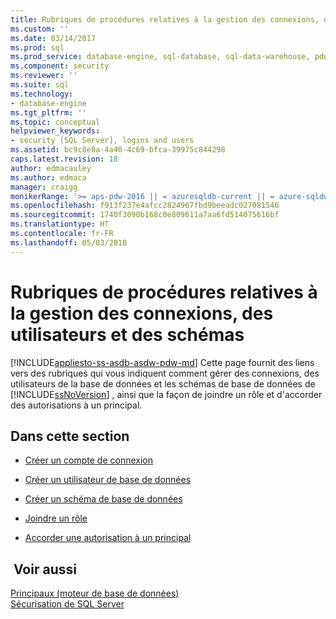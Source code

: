 ```yaml
---
title: Rubriques de procédures relatives à la gestion des connexions, des utilisateurs et des schémas | Microsoft Docs
ms.custom: ''
ms.date: 03/14/2017
ms.prod: sql
ms.prod_service: database-engine, sql-database, sql-data-warehouse, pdw
ms.component: security
ms.reviewer: ''
ms.suite: sql
ms.technology:
- database-engine
ms.tgt_pltfrm: ''
ms.topic: conceptual
helpviewer_keywords:
- security [SQL Server], logins and users
ms.assetid: bc9c8e8a-4a40-4c69-bfca-39975c844298
caps.latest.revision: 18
author: edmacauley
ms.author: edmaca
manager: craigg
monikerRange: '>= aps-pdw-2016 || = azuresqldb-current || = azure-sqldw-latest || >= sql-server-2016 || = sqlallproducts-allversions'
ms.openlocfilehash: f913f237e4afcc2824967fbd9beeadc027081546
ms.sourcegitcommit: 1740f3090b168c0e809611a7aa6fd514075616bf
ms.translationtype: HT
ms.contentlocale: fr-FR
ms.lasthandoff: 05/03/2018
---
```

# <a name="managing-logins-users-and-schemas-how-to-topics"></a>Rubriques de procédures relatives à la gestion des connexions, des utilisateurs et des schémas
[!INCLUDE[appliesto-ss-asdb-asdw-pdw-md](../../../includes/appliesto-ss-asdb-asdw-pdw-md.md)]
  Cette page fournit des liens vers des rubriques qui vous indiquent comment gérer des connexions, des utilisateurs de la base de données et les schémas de base de données de [!INCLUDE[ssNoVersion](../../../includes/ssnoversion-md.md)] , ainsi que la façon de joindre un rôle et d'accorder des autorisations à un principal.  
  
## <a name="in-this-section"></a>Dans cette section  
  
-   [Créer un compte de connexion](../../../relational-databases/security/authentication-access/create-a-login.md)  
  
-   [Créer un utilisateur de base de données](../../../relational-databases/security/authentication-access/create-a-database-user.md)  
  
-   [Créer un schéma de base de données](../../../relational-databases/security/authentication-access/create-a-database-schema.md)  
  
-   [Joindre un rôle](../../../relational-databases/security/authentication-access/join-a-role.md)  
  
-   [Accorder une autorisation à un principal](../../../relational-databases/security/authentication-access/grant-a-permission-to-a-principal.md)  
  
## <a name="see-also"></a> Voir aussi  
 [Principaux &#40;moteur de base de données&#41;](../../../relational-databases/security/authentication-access/principals-database-engine.md)   
 [Sécurisation de SQL Server](../../../relational-databases/security/securing-sql-server.md)  
  
  

